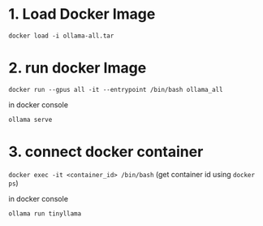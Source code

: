 # 1. Load Docker Image
`docker load -i ollama-all.tar`
# 2. run docker Image
`docker run --gpus all -it --entrypoint /bin/bash ollama_all`

in docker console

`ollama serve`

# 3. connect docker container
`docker exec -it <container_id> /bin/bash` (get container id using `docker ps`)

in docker console

`ollama run tinyllama`
